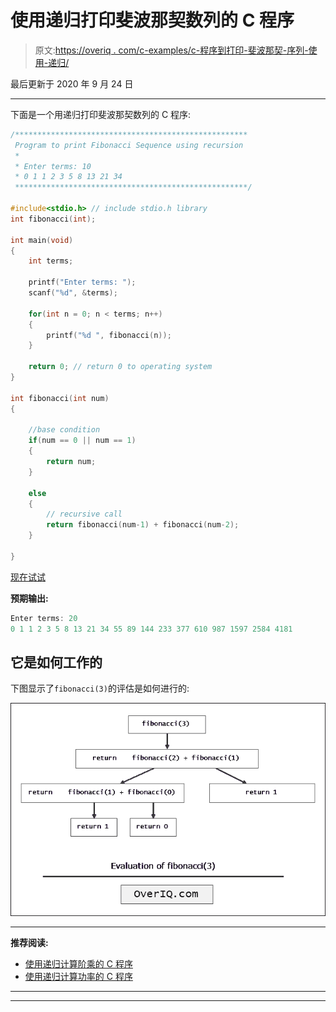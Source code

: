 # 使用递归打印斐波那契数列的 C 程序

> 原文:[https://overiq . com/c-examples/c-程序到打印-斐波那契-序列-使用-递归/](https://overiq.com/c-examples/c-program-to-print-fibonacci-sequence-using-recursion/)

最后更新于 2020 年 9 月 24 日

* * *

下面是一个用递归打印斐波那契数列的 C 程序:

```c
/****************************************************
 Program to print Fibonacci Sequence using recursion 
 * 
 * Enter terms: 10
 * 0 1 1 2 3 5 8 13 21 34 
 ****************************************************/

#include<stdio.h> // include stdio.h library
int fibonacci(int);

int main(void)
{    
    int terms;

    printf("Enter terms: ");
    scanf("%d", &terms);       

    for(int n = 0; n < terms; n++)
    {
        printf("%d ", fibonacci(n));
    }

    return 0; // return 0 to operating system
}

int fibonacci(int num)
{    

    //base condition
    if(num == 0 || num == 1)
    {
        return num;
    }

    else
    {
        // recursive call
        return fibonacci(num-1) + fibonacci(num-2);
    }

}

```

[现在试试](https://overiq.com/c-online-compiler/j8z/)

**预期输出:**

```c
Enter terms: 20
0 1 1 2 3 5 8 13 21 34 55 89 144 233 377 610 987 1597 2584 4181

```

## 它是如何工作的

下图显示了`fibonacci(3)`的评估是如何进行的:

![](img/f3eaa2550d26ac5c4e9eb89359b10d5a.png)

* * *

**推荐阅读:**

*   [使用递归计算阶乘的 C 程序](/c-examples/c-program-to-calculate-factorial-using-recursion/)
*   [使用递归计算功率的 C 程序](/c-examples/c-program-to-calculate-the-power-using-recursion/)

* * *

* * *